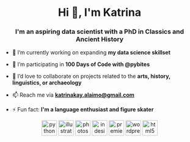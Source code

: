 <h1 align="center">Hi 👋, I'm Katrina</h1>
<h3 align="center">I'm an aspiring data scientist with a PhD in Classics and Ancient History</h3>

- 🔭 I’m currently working on expanding **my data science skillset**

- 🌱 I’m participating in **100 Days of Code with @pybites**

- 🤝 I’d love to collaborate on projects related to the **arts, history, linguistics, or archaeology**

- 📫 Reach me via **katrinakay.alaimo@gmail.com**

- ⚡ Fun fact: **I'm a language enthusiast and figure skater**

<p align="center">
  <img src="https://devicons.github.io/devicon/devicon.git/icons/python/python-original.svg" alt="python" width="40" height="40"/>
  <img src="https://www.vectorlogo.zone/logos/adobe_illustrator/adobe_illustrator-icon.svg" alt="illustrator" width="40" height="40"/> 
  <img src="https://seeklogo.com/images/A/adobe-photoshop-cc-logo-CBD0AAA3A7-seeklogo.com.png" alt="photoshop" width="40" height="40"/> 
  <img src="https://seeklogo.com/images/A/adobe-indesign-cs6-logo-21C1156C98-seeklogo.com.png" alt="indesign" width="40" height="40"/> 
  <img src="https://seeklogo.com/images/A/adobe-premiere-cc-logo-2B72AFF7E6-seeklogo.com.png" alt="premier" width="40" height="40"/> 
  <img src="https://devicon.dev/devicon.git/icons/wordpress/wordpress-original.svg" alt="wordpress" width="40" height="40"/> 
  <img src="https://devicons.github.io/devicon/devicon.git/icons/html5/html5-original-wordmark.svg" alt="html5" width="40" height="40"/> 
</p>
